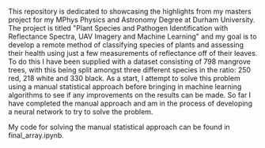 This repository is dedicated to showcasing the highlights from my masters project for my MPhys Physics and Astronomy Degree at Durham University. The project is titled "Plant Species and Pathogen Identification with Reflectance Spectra, UAV Imagery and Machine Learning" and my goal is to develop a remote method of classifying species of plants and assessing their health using just a few measurements of reflectance off of their leaves. To do this I have been supplied with a dataset consisting of 798 mangrove trees, with this being split amongst three different species in the ratio: 250 red, 218 white and 330 black. As a start, I attempt to solve this problem using a manual statistical approach before bringing in machine learning algorithms to see if any improvements on the results can be made. So far I have completed the manual approach and am in the process of developing a neural network to try to solve the problem.

My code for solving the manual statistical approach can be found in final_array.ipynb.
